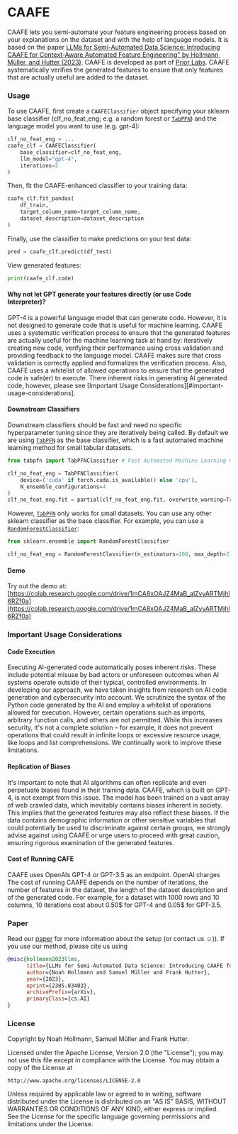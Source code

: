 # CAAFE
CAAFE lets you semi-automate your feature engineering process based on your explanations on the dataset and with the help of language models.
It is based on the paper [LLMs for Semi-Automated Data Science: Introducing CAAFE for Context-Aware Automated Feature Engineering" by Hollmann, Müller, and Hutter (2023)](https://arxiv.org/pdf/2305.03403.pdf).
CAAFE is developed as part of [Prior Labs](http://priorlabs.ai).
CAAFE systematically verifies the generated features to ensure that only features that are actually useful are added to the dataset.

### Usage
To use CAAFE, first create a `CAAFEClassifier` object specifying your sklearn base classifier (clf_no_feat_eng; e.g. a random forest or [`TabPFN`](https://github.com/automl/TabPFN))
and the language model you want to use (e.g. gpt-4):

```python
clf_no_feat_eng = ...
caafe_clf = CAAFEClassifier(
    base_classifier=clf_no_feat_eng,
    llm_model="gpt-4",
    iterations=2
)
```

Then, fit the CAAFE-enhanced classifier to your training data:
```python
caafe_clf.fit_pandas(
    df_train,
    target_column_name=target_column_name,
    dataset_description=dataset_description
)
```
Finally, use the classifier to make predictions on your test data:

```python
pred = caafe_clf.predict(df_test)
```

View generated features:
```python
print(caafe_clf.code)
```

#### Why not let GPT generate your features directly (or use Code Interpreter)?
GPT-4 is a powerful language model that can generate code.
However, it is not designed to generate code that is useful for machine learning.
CAAFE uses a systematic verification process to ensure that the generated features are actually useful for the machine learning task at hand by: iteratively creating new code, verifying their performance using cross validation and providing feedback to the language model.
CAAFE makes sure that cross validation is correctly applied and formalizes the verification process.
Also, CAAFE uses a whitelist of allowed operations to ensure that the generated code is safe(er) to execute.
There inherent risks in generating AI generated code, however, please see [Important Usage Considerations][#important-usage-considerations].

#### Downstream Classifiers
Downstream classifiers should be fast and need no specific hyperparameter tuning since they are iteratively being called.
By default we are using [`TabPFN`](https://github.com/automl/TabPFN) as the base classifier, which is a fast automated machine learning method for small tabular datasets.

```python
from tabpfn import TabPFNClassifier # Fast Automated Machine Learning method for small tabular datasets

clf_no_feat_eng = TabPFNClassifier(
    device=('cuda' if torch.cuda.is_available() else 'cpu'),
    N_ensemble_configurations=4
)
clf_no_feat_eng.fit = partial(clf_no_feat_eng.fit, overwrite_warning=True)
```

However, [`TabPFN`](https://github.com/automl/TabPFN) only works for small datasets. You can use any other sklearn classifier as the base classifier.
For example, you can use a [`RandomForestClassifier`](https://scikit-learn.org/stable/modules/generated/sklearn.ensemble.RandomForestClassifier.html):
```python
from sklearn.ensemble import RandomForestClassifier

clf_no_feat_eng = RandomForestClassifier(n_estimators=100, max_depth=2)
```

#### Demo
Try out the demo at: [https://colab.research.google.com/drive/1mCA8xOAJZ4MaB_alZvyARTMjhl6RZf0a](https://colab.research.google.com/drive/1mCA8xOAJZ4MaB_alZvyARTMjhl6RZf0a)

### Important Usage Considerations

#### Code Execution
Executing AI-generated code automatically poses inherent risks.
These include potential misuse by bad actors or unforeseen outcomes when AI systems operate outside of their typical, controlled environments.
In developing our approach, we have taken insights from research on AI code generation and cybersecurity into account.
We scrutinize the syntax of the Python code generated by the AI and employ a whitelist of operations allowed for execution.
However, certain operations such as imports, arbitrary function calls, and others are not permitted.
While this increases security, it's not a complete solution – for example, it does not prevent operations that could result in infinite loops or excessive resource usage, like loops and list comprehensions.
We continually work to improve these limitations.

#### Replication of Biases
It's important to note that AI algorithms can often replicate and even perpetuate biases found in their training data.
CAAFE, which is built on GPT-4, is not exempt from this issue.
The model has been trained on a vast array of web crawled data, which inevitably contains biases inherent in society.
This implies that the generated features may also reflect these biases.
If the data contains demographic information or other sensitive variables that could potentially be used to discriminate against certain groups,
we strongly advise against using CAAFE or urge users to proceed with great caution, ensuring rigorous examination of the generated features.

#### Cost of Running CAFE
CAAFE uses OpenAIs GPT-4 or GPT-3.5 as an endpoint.
OpenAI charges The cost of running CAAFE depends on the number of iterations, the number of features in the dataset, the length of the dataset description and of the generated code.
For example, for a dataset with 1000 rows and 10 columns, 10 iterations cost about 0.50\$ for GPT-4 and 0.05\$ for GPT-3.5.

### Paper
Read our [paper](https://arxiv.org/abs/2305.03403) for more information about the setup (or contact us ☺️)).
If you use our method, please cite us using

```bibtex
@misc{hollmann2023llms,
      title={LLMs for Semi-Automated Data Science: Introducing CAAFE for Context-Aware Automated Feature Engineering}, 
      author={Noah Hollmann and Samuel Müller and Frank Hutter},
      year={2023},
      eprint={2305.03403},
      archivePrefix={arXiv},
      primaryClass={cs.AI}
}
```

### License
Copyright by Noah Hollmann, Samuel Müller and Frank Hutter.

Licensed under the Apache License, Version 2.0 (the "License");
you may not use this file except in compliance with the License.
You may obtain a copy of the License at

    http://www.apache.org/licenses/LICENSE-2.0

Unless required by applicable law or agreed to in writing, software
distributed under the License is distributed on an "AS IS" BASIS,
WITHOUT WARRANTIES OR CONDITIONS OF ANY KIND, either express or implied.
See the License for the specific language governing permissions and
limitations under the License.
